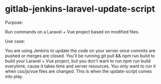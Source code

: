 # gitlab-jenkins-laravel-update-script

Purpose:

Run commands on a Laravel + Vue project based on modified files.

Use case:

You are using Jenkins to update the code on your server once commits are pushed or merges are closed. You'll be running git pull && npm run build to build your Laravel + Vue project, but you don't want to run npm run build everytime, cause it takes time and server resources. You only want to run it when css/js/vue files are changed. This is when the update-script comes into play.

